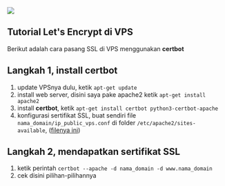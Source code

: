 <img src="https://logovectorseek.com/wp-content/uploads/2019/08/lets-encrypt-logo-vector.png"/>

<h2>Tutorial Let's Encrypt di VPS</h2>

<p>Berikut adalah cara pasang SSL di VPS menggunakan <b>certbot</b></p>

<h2>Langkah 1, install certbot</h2>
<ol>
  <li>update VPSnya dulu, ketik <code>apt-get update</code></li>
  <li>install web server, disini saya pake apache2 ketik <code>apt-get install apache2</code></li>
  <li>install <b>certbot</b>, ketik <code>apt-get install certbot python3-certbot-apache</code></li>
  <li>konfigurasi sertifikat SSL, buat sendiri file <code>nama_domain/ip_public_vps.conf</code> di folder <code>/etc/apache2/sites-available</code>, (<a href="https://raw.githubusercontent.com/febnug/tutorial-lets-encrypt-di-vps/main/febnug.cloud.conf">filenya ini</a>)
  </li>
</ol>

<h2>Langkah 2, mendapatkan sertifikat SSL</h2>

<ol>
  <li>ketik perintah <code>certbot --apache -d nama_domain -d www.nama_domain</code></li>
<!--  <li>nanti kurang lebih tampilannya akan seperti pada <a href="https://www.rumahweb.com/journal/wp-content/uploads/2021/09/image-109.png">gambar 1</a> selanjutnya pada <a href="https://www.rumahweb.com/journal/wp-content/uploads/2021/09/image-110-1024x236.png">gambar 2</a></li>
  <li>coba akses domain kamu dan voila! akan muncul icon gembok di samping kiri nama domain kamu</li>
</ol> -->
<li>cek disini pilihan-pilihannya</li>
